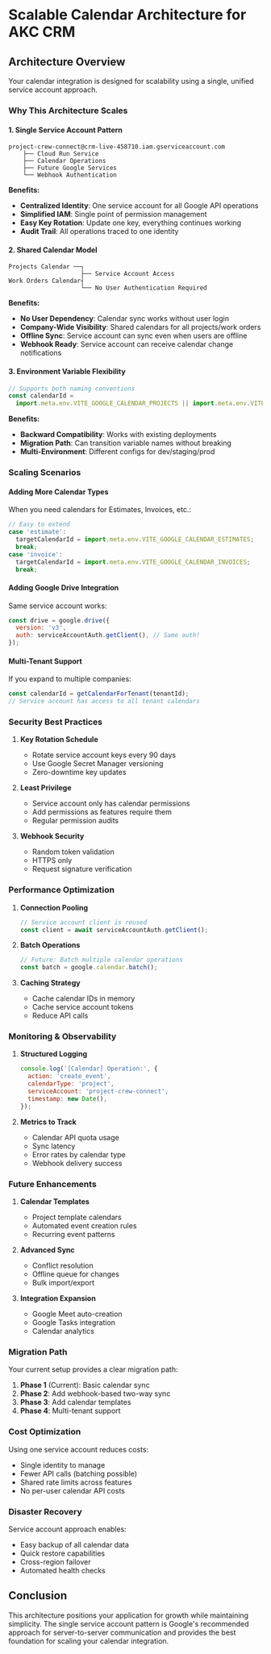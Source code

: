# Scalable Calendar Architecture for AKC CRM

## Architecture Overview

Your calendar integration is designed for scalability using a single, unified service account approach.

### Why This Architecture Scales

#### 1. Single Service Account Pattern

```
project-crew-connect@crm-live-458710.iam.gserviceaccount.com
    ├── Cloud Run Service
    ├── Calendar Operations
    ├── Future Google Services
    └── Webhook Authentication
```

**Benefits:**

- **Centralized Identity**: One service account for all Google API operations
- **Simplified IAM**: Single point of permission management
- **Easy Key Rotation**: Update one key, everything continues working
- **Audit Trail**: All operations traced to one identity

#### 2. Shared Calendar Model

```
Projects Calendar ──┐
                    ├── Service Account Access
Work Orders Calendar┤
                    └── No User Authentication Required
```

**Benefits:**

- **No User Dependency**: Calendar sync works without user login
- **Company-Wide Visibility**: Shared calendars for all projects/work orders
- **Offline Sync**: Service account can sync even when users are offline
- **Webhook Ready**: Service account can receive calendar change notifications

#### 3. Environment Variable Flexibility

```javascript
// Supports both naming conventions
const calendarId =
  import.meta.env.VITE_GOOGLE_CALENDAR_PROJECTS || import.meta.env.VITE_GOOGLE_CALENDAR_PROJECT;
```

**Benefits:**

- **Backward Compatibility**: Works with existing deployments
- **Migration Path**: Can transition variable names without breaking
- **Multi-Environment**: Different configs for dev/staging/prod

### Scaling Scenarios

#### Adding More Calendar Types

When you need calendars for Estimates, Invoices, etc.:

```javascript
// Easy to extend
case 'estimate':
  targetCalendarId = import.meta.env.VITE_GOOGLE_CALENDAR_ESTIMATES;
  break;
case 'invoice':
  targetCalendarId = import.meta.env.VITE_GOOGLE_CALENDAR_INVOICES;
  break;
```

#### Adding Google Drive Integration

Same service account works:

```javascript
const drive = google.drive({
  version: 'v3',
  auth: serviceAccountAuth.getClient(), // Same auth!
});
```

#### Multi-Tenant Support

If you expand to multiple companies:

```javascript
const calendarId = getCalendarForTenant(tenantId);
// Service account has access to all tenant calendars
```

### Security Best Practices

1. **Key Rotation Schedule**

   - Rotate service account keys every 90 days
   - Use Google Secret Manager versioning
   - Zero-downtime key updates

2. **Least Privilege**

   - Service account only has calendar permissions
   - Add permissions as features require them
   - Regular permission audits

3. **Webhook Security**
   - Random token validation
   - HTTPS only
   - Request signature verification

### Performance Optimization

1. **Connection Pooling**

   ```javascript
   // Service account client is reused
   const client = await serviceAccountAuth.getClient();
   ```

2. **Batch Operations**

   ```javascript
   // Future: Batch multiple calendar operations
   const batch = google.calendar.batch();
   ```

3. **Caching Strategy**
   - Cache calendar IDs in memory
   - Cache service account tokens
   - Reduce API calls

### Monitoring & Observability

1. **Structured Logging**

   ```javascript
   console.log('[Calendar] Operation:', {
     action: 'create_event',
     calendarType: 'project',
     serviceAccount: 'project-crew-connect',
     timestamp: new Date(),
   });
   ```

2. **Metrics to Track**
   - Calendar API quota usage
   - Sync latency
   - Error rates by calendar type
   - Webhook delivery success

### Future Enhancements

1. **Calendar Templates**

   - Project template calendars
   - Automated event creation rules
   - Recurring event patterns

2. **Advanced Sync**

   - Conflict resolution
   - Offline queue for changes
   - Bulk import/export

3. **Integration Expansion**
   - Google Meet auto-creation
   - Google Tasks integration
   - Calendar analytics

### Migration Path

Your current setup provides a clear migration path:

1. **Phase 1** (Current): Basic calendar sync
2. **Phase 2**: Add webhook-based two-way sync
3. **Phase 3**: Add calendar templates
4. **Phase 4**: Multi-tenant support

### Cost Optimization

Using one service account reduces costs:

- Single identity to manage
- Fewer API calls (batching possible)
- Shared rate limits across features
- No per-user calendar API costs

### Disaster Recovery

Service account approach enables:

- Easy backup of all calendar data
- Quick restore capabilities
- Cross-region failover
- Automated health checks

## Conclusion

This architecture positions your application for growth while maintaining simplicity. The single service account pattern is Google's recommended approach for server-to-server communication and provides the best foundation for scaling your calendar integration.
